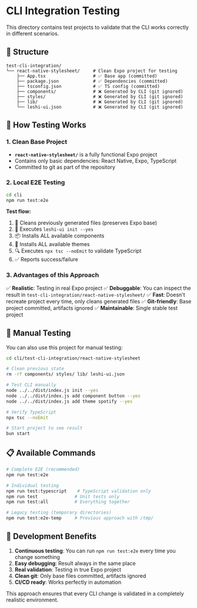 # CLI Integration Testing

This directory contains test projects to validate that the CLI works correctly in different scenarios.

## 📁 Structure

```
test-cli-integration/
└── react-native-stylesheet/     # Clean Expo project for testing
    ├── App.tsx                  # ✅ Base app (committed)
    ├── package.json             # ✅ Dependencies (committed)
    ├── tsconfig.json            # ✅ TS config (committed)
    ├── components/              # ❌ Generated by CLI (git ignored)
    ├── styles/                  # ❌ Generated by CLI (git ignored)
    ├── lib/                     # ❌ Generated by CLI (git ignored)
    └── leshi-ui.json            # ❌ Generated by CLI (git ignored)
```

## 🧪 How Testing Works

### 1. Clean Base Project
- **`react-native-stylesheet/`** is a fully functional Expo project
- Contains only basic dependencies: React Native, Expo, TypeScript
- Committed to git as part of the repository

### 2. Local E2E Testing
```bash
cd cli
npm run test:e2e
```

**Test flow:**
1. 🧹 Cleans previously generated files (preserves Expo base)
2. 🚀 Executes `leshi-ui init --yes`
3. 📦 Installs ALL available components
4. 🎨 Installs ALL available themes
5. 🔍 Executes `npx tsc --noEmit` to validate TypeScript
6. ✅ Reports success/failure

### 3. Advantages of this Approach

✅ **Realistic**: Testing in real Expo project
✅ **Debuggable**: You can inspect the result in `test-cli-integration/react-native-stylesheet/`
✅ **Fast**: Doesn't recreate project every time, only cleans generated files
✅ **Git-friendly**: Base project committed, artifacts ignored
✅ **Maintainable**: Single stable test project

## 🔧 Manual Testing

You can also use this project for manual testing:

```bash
cd cli/test-cli-integration/react-native-stylesheet

# Clean previous state
rm -rf components/ styles/ lib/ leshi-ui.json

# Test CLI manually
node ../../dist/index.js init --yes
node ../../dist/index.js add component button --yes
node ../../dist/index.js add theme spotify --yes

# Verify TypeScript
npx tsc --noEmit

# Start project to see result
bun start
```

## 📋 Available Commands

```bash
# Complete E2E (recommended)
npm run test:e2e

# Individual testing
npm run test:typescript    # TypeScript validation only
npm run test              # Unit tests only
npm run test:all          # Everything together

# Legacy testing (temporary directories)
npm run test:e2e-temp     # Previous approach with /tmp/
```

## 🎯 Development Benefits

1. **Continuous testing**: You can run `npm run test:e2e` every time you change something
2. **Easy debugging**: Result always in the same place
3. **Real validation**: Testing in true Expo project
4. **Clean git**: Only base files committed, artifacts ignored
5. **CI/CD ready**: Works perfectly in automation

This approach ensures that every CLI change is validated in a completely realistic environment.